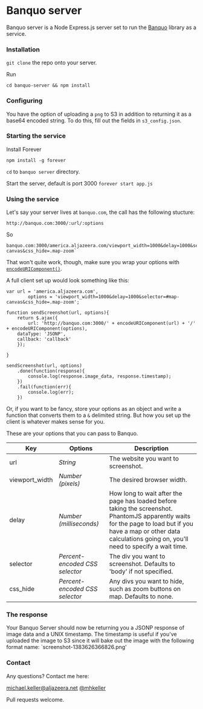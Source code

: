 # Banquo server

Banquo server is a Node Express.js server set to run the [Banquo](http://github.com/mhkeller/banquo) library as a service.

### Installation

`git clone` the repo onto your server.

Run

`cd banquo-server && npm install`

### Configuring

You have the option of uploading a `png` to S3 in addition to returning it as a base64 encoded string. To do this, fill out the fields in `s3_config.json`.


### Starting the service

Install Forever
````
npm install -g forever
````

`cd` to `banquo server` directory.

Start the server, default is port 3000
`forever start app.js`


### Using the service

Let's say your server lives at `banquo.com`, the call has the following stucture:
````
http://banquo.com:3000/:url/:options
````

So

````
banquo.com:3000/america.aljazeera.com/viewport_width=1000&delay=1000&selector=#map-canvas&css_hide=.map-zoom`
````

That won't quite work, though, make sure you wrap your options with [`encodeURIComponent()`](https://developer.mozilla.org/en-US/docs/Web/JavaScript/Reference/Global_Objects/encodeURIComponent).

A full client set up would look something like this:

````
var url = 'america.aljazeera.com',
		options = 'viewport_width=1000&delay=1000&selector=#map-canvas&css_hide=.map-zoom';

function sendScreenshot(url, options){
	return $.ajax({
		url: 'http://banquo.com:3000/' + encodeURIComponent(url) + '/' + encodeURIComponent(options),
    dataType: 'JSONP',
    callback: 'callback'
	});

}

sendScreenshot(url, options)
	.done(function(response){
		console.log(response.image_data, response.timestamp);
	})
	.fail(function(err){
		console.log(err);
	})

````

Or, if you want to be fancy, store your options as an object and write a function that converts them to a `&` delimited string. But how you set up the client is whatever makes sense for you.

These are your options that you can pass to Banquo.

Key | Options | Description
--- | --- | ---
url | *String* | The website you want to screenshot.
viewport_width | *Number (pixels)* | The desired browser width.
delay | *Number (milliseconds)* | How long to wait after the page has loaded before taking the screenshot. PhantomJS apparently waits for the page to load but if you have a map or other data calculations going on, you'll need to specify a wait time.
selector | *Percent-encoded CSS selector* | The div you want to screenshot. Defaults to 'body' if not specified.
css_hide | *Percent-encoded CSS selector* | Any divs you want to hide, such as zoom buttons on map. Defaults to none.

### The response

Your Banquo Server should now be returning you a JSONP response of image data and a UNIX timestamp. The timestamp is useful if you've uploaded the image to S3 since it will bake out the image with the following format name: `screenshot-1383626366826.png'


### Contact

Any questions? Contact me here:

michael.keller@aljazeera.net
[@mhkeller](http://twitter.com/mhkeller)

Pull requests welcome.